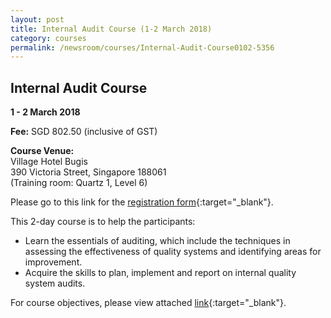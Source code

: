 ```yaml
---
layout: post
title: Internal Audit Course (1-2 March 2018)
category: courses
permalink: /newsroom/courses/Internal-Audit-Course0102-5356
---
```

## Internal Audit Course
**1 - 2 March 2018**

**Fee:** SGD 802.50 (inclusive of GST) 
 
**Course Venue:**  
Village Hotel Bugis  
390 Victoria Street, Singapore 188061  
(Training room: Quartz 1, Level 6)
 
Please go to this link for the [registration form](/files/events/Registration%20form%20(LM%20and%20IA%20-%20Feb%20and%20Mar%202018).docx){:target="_blank"}.
 
This 2-day course is to help the participants:
* Learn the essentials of auditing, which include the techniques in assessing the effectiveness of quality systems and identifying areas for improvement.
* Acquire the skills to plan, implement and report on internal quality system audits.
 
For course objectives, please view attached [link](/files/events/Internal%20Audit%20Course.pdf){:target="_blank"}.
